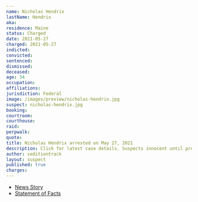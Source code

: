 ```yaml
---
name: Nicholas Hendrix
lastName: Hendrix
aka:
residence: Maine
status: Charged
date: 2021-05-27
charged: 2021-05-27
indicted:
convicted: 
sentenced: 
dismissed: 
deceased:
age: 34
occupation:
affiliations:
jurisdiction: Federal
image: /images/preview/nicholas-hendrix.jpg
suspect: nicholas-hendrix.jpg
booking:
courtroom:
courthouse:
raid:
perpwalk:
quote:
title: Nicholas Hendrix arrested on May 27, 2021
description: Click for latest case details. Suspects innocent until proven guilty.
author: seditiontrack
layout: suspect
published: true
charges:
---
```

- [News Story](https://www.wmtw.com/article/second-mainer-arrested-accused-of-taking-part-in-capitol-riot/36559629)
- [Statement of Facts](https://www.justice.gov/usao-dc/case-multi-defendant/file/1404506/download)
